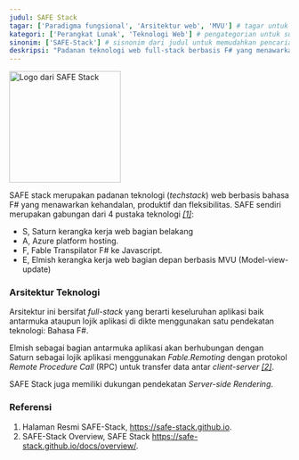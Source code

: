 ```yaml
---
judul: SAFE Stack
tagar: ['Paradigma fungsional', 'Arsitektur web', 'MVU'] # tagar untuk menandai entri ensiklopedia sejenis
kategori: ['Perangkat Lunak', 'Teknologi Web'] # pengategorian untuk sub bidang keilmuan tertentu.
sinonim: ['SAFE-Stack'] # sisnonim dari judul untuk memudahkan pencarian
deskripsi: "Padanan teknologi web full-stack berbasis F# yang menawarkan kehandalan, produktivitas dan flesibilitas"
---
```


<img alt="Logo dari SAFE Stack" src="https://safe-stack.github.io/images/illustrations/safe-stack.png" width="200" height="200" />

SAFE stack merupakan padanan teknologi (_techstack_) web berbasis bahasa F# yang menawarkan kehandalan, 
produktif dan fleksibilitas. SAFE sendiri merupakan gabungan dari 4 pustaka teknologi <cite>[\[1\]](#SAFEST)</cite>:

- S, Saturn kerangka kerja web bagian belakang 
- A, Azure platform hosting.
- F, Fable Transpilator F# ke Javascript.
- E, Elmish kerangka kerja web bagian depan berbasis MVU (Model-view-update) 

### Arsitektur Teknologi

Arsitektur ini bersifat _full-stack_ yang berarti keseluruhan aplikasi baik antarmuka ataupun lojik aplikasi di dikte menggunakan satu pendekatan teknologi: Bahasa F#.

Elmish sebagai bagian antarmuka aplikasi akan berhubungan dengan Saturn sebagai lojik aplikasi menggunakan _Fable.Remoting_ dengan protokol _Remote Procedure Call_ (RPC) untuk transfer data antar _client-server_ <cite>[\[2\]](#SAFEOV)</cite>.

SAFE Stack juga memiliki dukungan pendekatan _Server-side Rendering_.

### Referensi


<ol>
    <li id="SAFEST">
        Halaman Resmi SAFE-Stack, <a href="https://safe-stack.github.io">https://safe-stack.github.io</a>.
    </li>
    <li id="SAFEOV">
        SAFE-Stack Overview, SAFE Stack <a href="https://safe-stack.github.io/docs/overview/">https://safe-stack.github.io/docs/overview/</a>.
    </li>
</ol>